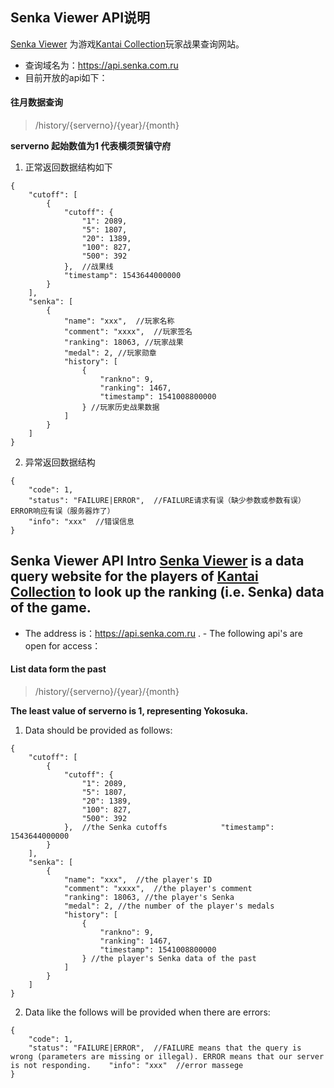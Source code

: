 ## Senka Viewer API说明
[Senka Viewer](https://senka.com.ru/) 为游戏[Kantai Collection](http://www.dmm.com/netgame/social/-/gadgets/=/app_id=854854/)玩家战果查询网站。
- 查询域名为：https://api.senka.com.ru
- 目前开放的api如下：
#### 往月数据查询
> /history/{serverno}/{year}/{month}

**serverno 起始数值为1 代表横须贺镇守府**

1. 正常返回数据结构如下
```
{
    "cutoff": [
        {
            "cutoff": {
                "1": 2089,
                "5": 1807,
                "20": 1389,
                "100": 827,
                "500": 392
            },  //战果线
            "timestamp": 1543644000000
        }
    ],
    "senka": [
        {
            "name": "xxx",  //玩家名称
            "comment": "xxxx",  //玩家签名
            "ranking": 18063, //玩家战果
            "medal": 2, //玩家勋章
            "history": [
                {
                    "rankno": 9,
                    "ranking": 1467,
                    "timestamp": 1541008800000
                } //玩家历史战果数据
            ]
        }
    ]
}
```

2. 异常返回数据结构
```
{
    "code": 1,  
    "status": "FAILURE|ERROR",  //FAILURE请求有误（缺少参数或参数有误） ERROR响应有误（服务器炸了）
    "info": "xxx"  //错误信息
}
```




## Senka Viewer API Intro [Senka Viewer](https://senka.com.ru/) is a data query website for the players of [Kantai Collection](http://www.dmm.com/netgame/social/-/gadgets/=/app_id=854854/) to look up the ranking (i.e. Senka) data of the game.
 - The address is：https://api.senka.com.ru
. - The following api's are open for access：
#### List data form the past
> /history/{serverno}/{year}/{month}

**The least value of serverno is 1, representing Yokosuka.**

1. Data should be provided as follows:
```
{
    "cutoff": [
        {
            "cutoff": {
                "1": 2089,
                "5": 1807,
                "20": 1389,
                "100": 827,
                "500": 392
            },  //the Senka cutoffs            "timestamp": 1543644000000
        }
    ],
    "senka": [
        {
            "name": "xxx",  //the player's ID
            "comment": "xxxx",  //the player's comment
            "ranking": 18063, //the player's Senka
            "medal": 2, //the number of the player's medals
            "history": [
                {
                    "rankno": 9,
                    "ranking": 1467,
                    "timestamp": 1541008800000
                } //the player's Senka data of the past
            ]
        }
    ]
}
```

2. Data like the follows will be provided when there are errors:
```
{
    "code": 1,  
    "status": "FAILURE|ERROR",  //FAILURE means that the query is wrong (parameters are missing or illegal). ERROR means that our server is not responding.    "info": "xxx"  //error massege
}
```




  

